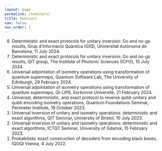 ```yaml
---
layout: page
permalink: /seminars/
title: Seminars
nav: false
nav_order: 1
---
```

<!-- _pages/seminars.md -->
<div class="publications">

<ol reversed>
  <li>  Deterministic and exact protocols for unitary inversion: Go and no-go results, Grup d’Informació Quàntica (GIQ), Universitat Autònoma de Barcelona, 11 July 2024. </li>
  <li>  Deterministic and exact protocols for unitary inversion: Go and no-go results, QIT group, The Institute of Photonic Sciences (ICFO), 10 July 2024. </li>
  <li>  Universal adjointation of isometry operations using transformation of quantum supermaps, Quantum Software Lab, The University of Edinburgh, 29 February 2024. </li>
  <li>  Universal adjointation of isometry operations using transformation of quantum supermaps, QI-LIP6, Sorbonne Université, 21 February 2024. </li>
  <li>  Universal, deterministic, and exact protocol to reverse qubit-unitary and qubit-encoding isometry operations, Quantum Foundations Seminar, Perimeter Institute, 19 October 2023. </li>
  <li>  Universal inversion of unitary and isometry operations: deterministic and exact algorithms, QIT Seminar, University of Bristol, 10 July 2023.  </li>
  <li>  Universal inversion of unitary and isometry operations: deterministic and exact algorithms, ICTQT Seminar, University of Gdańsk, 15 February 2023. </li>
  <li>  Probabilistic exact construction of decoders from encoding black boxes, IQOQI Vienna, 4 July 2022. </li>
</ol>

</div>
